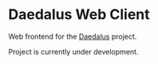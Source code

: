 # Daedalus Web Client

Web frontend for the [Daedalus](https://github.com/jldaniel/Daedalus) project. 

Project is currently under development.
